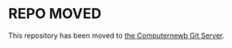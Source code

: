 # REPO MOVED

This repository has been moved to [the Computernewb Git Server](https://git.computernewb.com/Elijah/CollabVMSharp).
